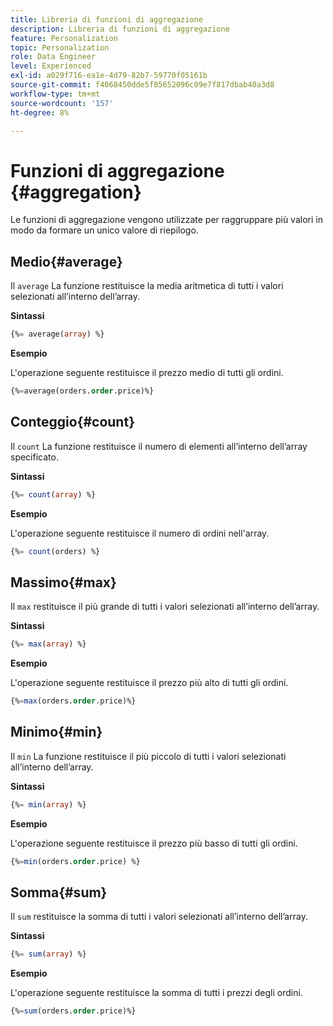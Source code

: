 ```yaml
---
title: Libreria di funzioni di aggregazione
description: Libreria di funzioni di aggregazione
feature: Personalization
topic: Personalization
role: Data Engineer
level: Experienced
exl-id: a029f716-ea1e-4d79-82b7-59770f05161b
source-git-commit: f4068450dde5f85652096c09e7f817dbab40a3d8
workflow-type: tm+mt
source-wordcount: '157'
ht-degree: 8%

---
```


# Funzioni di aggregazione {#aggregation}

Le funzioni di aggregazione vengono utilizzate per raggruppare più valori in modo da formare un unico valore di riepilogo.

## Medio{#average}

Il `average` La funzione restituisce la media aritmetica di tutti i valori selezionati all’interno dell’array.

**Sintassi**

```sql
{%= average(array) %}
```

**Esempio**

L&#39;operazione seguente restituisce il prezzo medio di tutti gli ordini.

```sql
{%=average(orders.order.price)%}
```

## Conteggio{#count}

Il `count` La funzione restituisce il numero di elementi all’interno dell’array specificato.

**Sintassi**

```sql
{%= count(array) %}
```

**Esempio**

L&#39;operazione seguente restituisce il numero di ordini nell&#39;array.

```sql
{%= count(orders) %}
```

## Massimo{#max}

Il `max` restituisce il più grande di tutti i valori selezionati all’interno dell’array.

**Sintassi**

```sql
{%= max(array) %}
```

**Esempio**

L&#39;operazione seguente restituisce il prezzo più alto di tutti gli ordini.

```sql
{%=max(orders.order.price)%}
```

## Minimo{#min}

Il `min` La funzione restituisce il più piccolo di tutti i valori selezionati all’interno dell’array.

**Sintassi**

```sql
{%= min(array) %}
```

**Esempio**

L&#39;operazione seguente restituisce il prezzo più basso di tutti gli ordini.

```sql
{%=min(orders.order.price) %}
```

## Somma{#sum}

Il `sum` restituisce la somma di tutti i valori selezionati all’interno dell’array.

**Sintassi**

```sql
{%= sum(array) %}
```

**Esempio**

L&#39;operazione seguente restituisce la somma di tutti i prezzi degli ordini.

```sql
{%=sum(orders.order.price)%}
```
